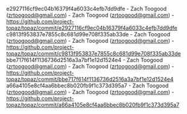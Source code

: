 e2927116cf9ec04b16379f4a6033c4efb7dd9dfe - Zach Toogood (zrtoogood@gmail.com) - Zach Toogood (zrtoogood@gmail.com) - https://github.com/project-topaz/topaz/commit/e2927116cf9ec04b16379f4a6033c4efb7dd9dfe
c9813f953837e7855c8c681d99e708f335ab33de - Zach Toogood (zrtoogood@gmail.com) - Zach Toogood (zrtoogood@gmail.com) - https://github.com/project-topaz/topaz/commit/c9813f953837e7855c8c681d99e708f335ab33de
bbe717f614f1136736d2516a3a7bf1e12d1524e4 - Zach Toogood (zrtoogood@gmail.com) - Zach Toogood (zrtoogood@gmail.com) - https://github.com/project-topaz/topaz/commit/bbe717f614f1136736d2516a3a7bf1e12d1524e4
a66a4105e8cf4aa6bbec8b020fb9f1c373d395a7 - Zach Toogood (zrtoogood@gmail.com) - Zach Toogood (zrtoogood@gmail.com) - https://github.com/project-topaz/topaz/commit/a66a4105e8cf4aa6bbec8b020fb9f1c373d395a7
